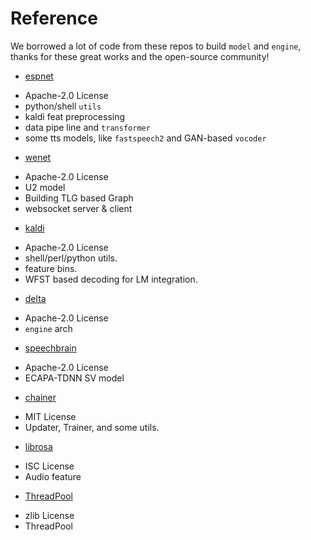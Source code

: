 # Reference

We borrowed a lot of code from these repos to build `model` and `engine`, thanks for these great works and the open-source community!

* [espnet](https://github.com/espnet/espnet/blob/master/LICENSE)
- Apache-2.0 License
- python/shell `utils`
- kaldi feat preprocessing
- data pipe line and `transformer`
- some tts models, like `fastspeech2` and GAN-based `vocoder`

* [wenet](https://github.com/wenet-e2e/wenet/blob/main/LICENSE)
- Apache-2.0 License
- U2 model
- Building TLG based Graph
- websocket server & client

* [kaldi](https://github.com/kaldi-asr/kaldi/blob/master/COPYING)
- Apache-2.0 License
- shell/perl/python utils.
- feature bins.
- WFST based decoding for LM integration.

* [delta](https://github.com/Delta-ML/delta/blob/master/LICENSE)
- Apache-2.0 License
- `engine` arch

* [speechbrain](https://github.com/speechbrain/speechbrain/blob/develop/LICENSE)
- Apache-2.0 License
- ECAPA-TDNN SV model

* [chainer](https://github.com/chainer/chainer/blob/master/LICENSE)
- MIT License
- Updater, Trainer, and some utils.

* [librosa](https://github.com/librosa/librosa/blob/main/LICENSE.md)
- ISC License
- Audio feature

* [ThreadPool](https://github.com/progschj/ThreadPool/blob/master/COPYING)
- zlib License
- ThreadPool
